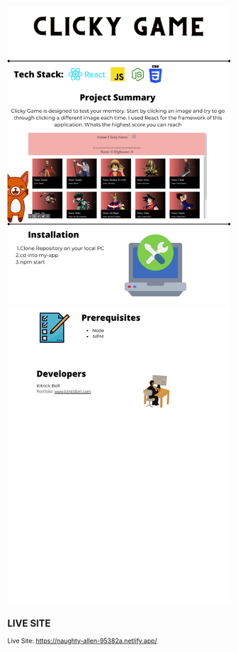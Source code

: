 ![App Screenshot](1.png)
![App Screenshot](2.png)

## LIVE SITE

Live Site: https://naughty-allen-95382a.netlify.app/